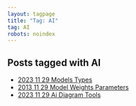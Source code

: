 ```yaml
---
layout: tagpage
title: "Tag: AI"
tag: AI
robots: noindex
---
```


## Posts tagged with AI
- [2023 11 29 Models Types](/2023-11-29-models-types)
- [2013 11 29 Model Weights Parameters](/2013-11-29-model-weights-parameters)
- [2023 11 29 Ai Diagram Tools](/2023-11-29-ai-diagram-tools)
